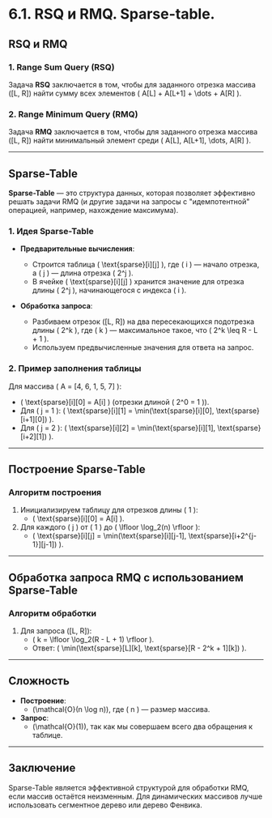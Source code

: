 # 6.1. RSQ и RMQ. Sparse-table.

## RSQ и RMQ

### 1. Range Sum Query (RSQ)
Задача **RSQ** заключается в том, чтобы для заданного отрезка массива \([L, R]\) найти сумму всех элементов \( A[L] + A[L+1] + \dots + A[R] \).

### 2. Range Minimum Query (RMQ)
Задача **RMQ** заключается в том, чтобы для заданного отрезка массива \([L, R]\) найти минимальный элемент среди \( A[L], A[L+1], \dots, A[R] \).

---

## Sparse-Table

**Sparse-Table** — это структура данных, которая позволяет эффективно решать задачи RMQ (и другие задачи на запросы с "идемпотентной" операцией, например, нахождение максимума).

### 1. Идея Sparse-Table
- **Предварительные вычисления**:
  - Строится таблица \( \text{sparse}[i][j] \), где \( i \) — начало отрезка, а \( j \) — длина отрезка \( 2^j \).
  - В ячейке \( \text{sparse}[i][j] \) хранится значение для отрезка длины \( 2^j \), начинающегося с индекса \( i \).

- **Обработка запроса**:
  - Разбиваем отрезок \([L, R]\) на два пересекающихся подотрезка длины \( 2^k \), где \( k \) — максимальное такое, что \( 2^k \leq R - L + 1 \).
  - Используем предвычисленные значения для ответа на запрос.

### 2. Пример заполнения таблицы
Для массива \( A = [4, 6, 1, 5, 7] \):
- \( \text{sparse}[i][0] = A[i] \) (отрезки длиной \( 2^0 = 1 \)).
- Для \( j = 1 \): \( \text{sparse}[i][1] = \min(\text{sparse}[i][0], \text{sparse}[i+1][0]) \).
- Для \( j = 2 \): \( \text{sparse}[i][2] = \min(\text{sparse}[i][1], \text{sparse}[i+2][1]) \).

---

## Построение Sparse-Table

### Алгоритм построения
1. Инициализируем таблицу для отрезков длины \( 1 \):
   - \( \text{sparse}[i][0] = A[i] \).
2. Для каждого \( j \) от \( 1 \) до \( \lfloor \log_2(n) \rfloor \):
   - \( \text{sparse}[i][j] = \min(\text{sparse}[i][j-1], \text{sparse}[i+2^{j-1}][j-1]) \).

---

## Обработка запроса RMQ с использованием Sparse-Table

### Алгоритм обработки
1. Для запроса \([L, R]\):
   - \( k = \lfloor \log_2(R - L + 1) \rfloor \).
   - Ответ: \( \min(\text{sparse}[L][k], \text{sparse}[R - 2^k + 1][k]) \).

---

## Сложность

- **Построение**:
  - \(\mathcal{O}(n \log n)\), где \( n \) — размер массива.
- **Запрос**:
  - \(\mathcal{O}(1)\), так как мы совершаем всего два обращения к таблице.

---

## Заключение

Sparse-Table является эффективной структурой для обработки RMQ, если массив остаётся неизменным. Для динамических массивов лучше использовать сегментное дерево или дерево Фенвика.
